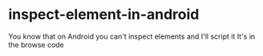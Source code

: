 # inspect-element-in-android
You know that on Android you can't inspect elements and I'll script it
It's in the browse code

